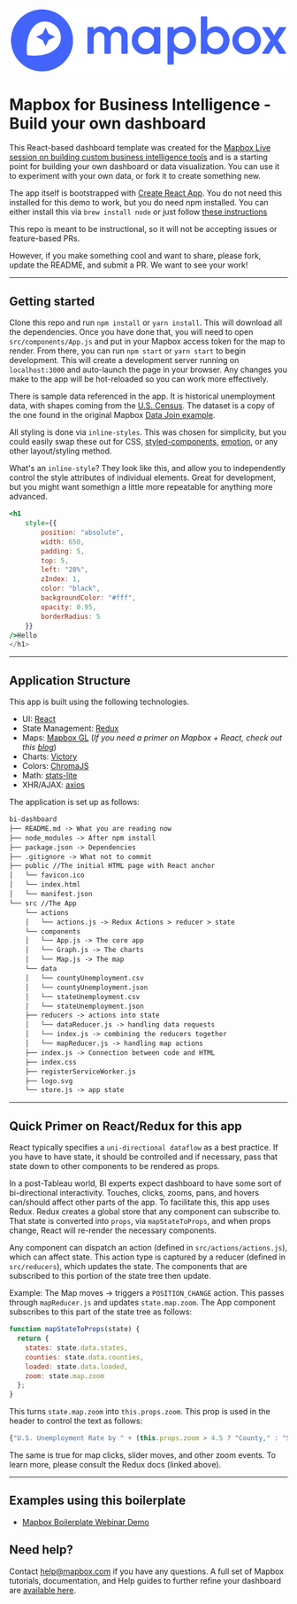 ![MapboxLogo](./mapbox-logo-color.png)

# Mapbox for Business Intelligence - Build your own dashboard

This React-based dashboard template was created for the [Mapbox Live session on building custom business intelligence tools](https://www.youtube.com/watch?time_continue=1&v=okUoOJkZmFw) and is a starting point for building your own dashboard or data visualization. You can use it to experiment with your own data, or fork it to create something new.

The app itself is bootstrapped with [Create React App](https://github.com/facebook/create-react-app). You do not need this installed for this demo to work, but you do need npm installed. You can either install this via `brew install node` or just follow [these instructions](https://docs.npmjs.com/getting-started/installing-node)

This repo is meant to be instructional, so it will not be accepting issues or feature-based PRs.

However, if you make something cool and want to share, please fork, update the README, and submit a PR. We want to see your work! 

---

## Getting started

Clone this repo and run `npm install` or `yarn install`. This will download all the dependencies. Once you have done that, you will need to open `src/components/App.js` and put in your Mapbox access token for the map to render. From there, you can run `npm start` or `yarn start` to begin development. This will create a development server running on `localhost:3000` and auto-launch the page in your browser. Any changes you make to the app will be hot-reloaded so you can work more effectively.

There is sample data referenced in the app. It is historical unemployment data, with shapes coming from the [U.S. Census](https://www.census.gov/geo/maps-data/data/tiger-cart-boundary.html). The dataset is a copy of the one found in the original Mapbox [Data Join example](https://www.mapbox.com/labs/dataset-join/).

All styling is done via `inline-styles`. This was chosen for simplicity, but you could easily swap these out for CSS, [styled-components](https://github.com/styled-components/styled-components), [emotion](https://github.com/emotion-js/emotion), or any other layout/styling method.

What's an `inline-style`? They look like this, and allow you to independently control the style attributes of individual elements. Great for development, but you might want somethign a little more repeatable for anything more advanced.

```jsx
<h1
    style={{
        position: "absolute",
        width: 650,
        padding: 5,
        top: 5,
        left: "28%",
        zIndex: 1,
        color: "black",
        backgroundColor: "#fff",
        opacity: 0.95,
        borderRadius: 5
    }}
/>Hello
</h1>
```

---

## Application Structure

This app is built using the following technologies.

* UI: [React](https://reactjs.org/)
* State Management: [Redux](https://reactjs.org/)
* Maps: [Mapbox GL](https://www.mapbox.com/mapbox-gl-js/api/) (_If you need a primer on Mapbox + React, check out this [blog](https://blog.mapbox.com/mapbox-gl-js-react-764da6cc074a)_)
* Charts: [Victory](http://formidable.com/open-source/victory/)
* Colors: [ChromaJS](https://gka.github.io/chroma.js/)
* Math: [stats-lite](https://github.com/brycebaril/node-stats-lite)
* XHR/AJAX: [axios](https://github.com/axios/axios)

The application is set up as follows:

```markdown
bi-dashboard
├── README.md -> What you are reading now
├── node_modules -> After npm install
├── package.json -> Dependencies
├── .gitignore -> What not to commit
├── public //The initial HTML page with React anchor
│   └── favicon.ico
│   └── index.html
│   └── manifest.json
└── src //The App
    └── actions
    │   └── actions.js -> Redux Actions > reducer > state
    └── components
    │   └── App.js -> The core app
    │   └── Graph.js -> The charts
    │   └── Map.js -> The map
    └── data
    │   └── countyUnemployment.csv
    │   └── countyUnemployment.json
    │   └── stateUnemployment.csv
    │   └── stateUnemployment.json
    ├── reducers -> actions into state
    │   └── dataReducer.js -> handling data requests
    │   └── index.js -> combining the reducers together
    │   └── mapReducer.js -> handling map actions
    ├── index.js -> Connection between code and HTML
    ├── index.css
    ├── registerServiceWorker.js
    ├── logo.svg
    └── store.js -> app state
```

---

## Quick Primer on React/Redux for this app

React typically specifies a `uni-directional dataflow` as a best practice. If you have to have state, it should be controlled and if necessary, pass that state down to other components to be rendered as props.

In a post-Tableau world, BI experts expect dashboard to have some sort of bi-directional interactivity. Touches, clicks, zooms, pans, and hovers can/should affect other parts of the app. To facilitate this, this app uses Redux. Redux creates a global store that any component can subscribe to. That state is converted into `props`, via `mapStateToProps`, and when props change, React will re-render the necessary components.

Any component can dispatch an action (defined in `src/actions/actions.js`), which can affect state. This action type is captured by a reducer (defined in `src/reducers`), which updates the state. The components that are subscribed to this portion of the state tree then update.

Example: The Map moves -> triggers a `POSITION_CHANGE` action. This passes through `mapReducer.js` and updates `state.map.zoom`. The App component subscribes to this part of the state tree as follows:

```jsx
function mapStateToProps(state) {
  return {
    states: state.data.states,
    counties: state.data.counties,
    loaded: state.data.loaded,
    zoom: state.map.zoom
  };
}
```

This turns `state.map.zoom` into `this.props.zoom`. This prop is used in the header to control the text as follows:

```jsx
{"U.S. Unemployment Rate by " + (this.props.zoom > 4.5 ? "County," : "State,") +" " +"2005"}
```

The same is true for map clicks, slider moves, and other zoom events. To learn more, please consult the Redux docs (linked above).

---

## Examples using this boilerplate

* [Mapbox Boilerplate Webinar Demo](https://www.mapbox.com/labs/busintel/)

## Need help?

Contact help@mapbox.com if you have any questions. A full set of Mapbox tutorials, documentation, and Help guides to further refine your dashboard are [available here](https://www.mapbox.com/help/).

